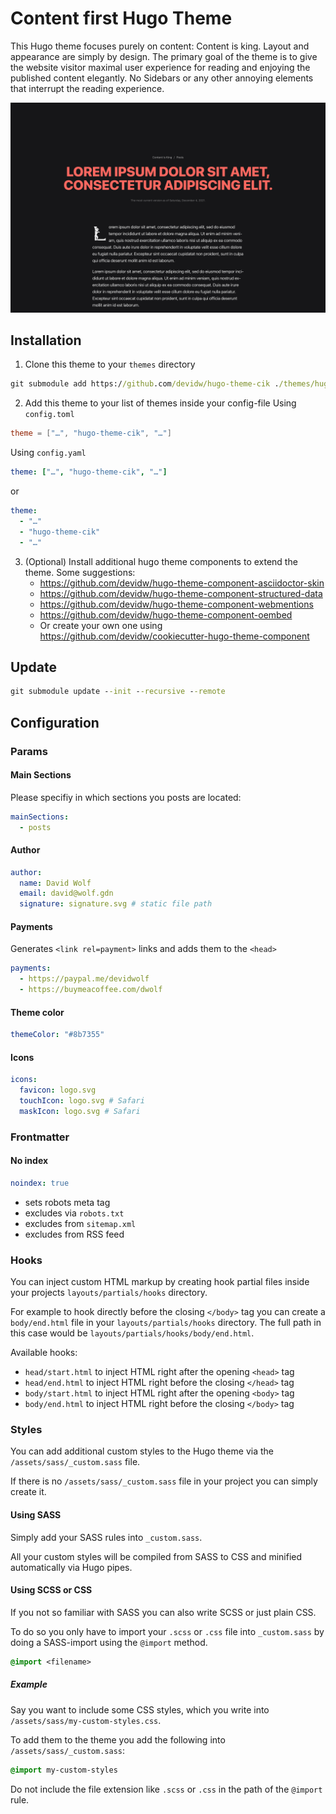 # Content first Hugo Theme

This Hugo theme focuses purely on content: Content is king. Layout and appearance are simply by design. The primary goal of the theme is to give the website visitor maximal user experience for reading and enjoying the published content elegantly. No Sidebars or any other annoying elements that interrupt the reading experience.

![Screenshot](./images/screenshot.png)

## Installation

<!--
1. Install dependencies: The theme makes use of the following theme components, please follow the instructions of the projects `README.adoc` files:
   1. [Hugo Theme Component: Asciidoctor Skin](https://github.com/devidw/hugo-theme-component-asciidoctor-skin)
-->

1. Clone this theme to your `themes` directory

```cmd
git submodule add https://github.com/devidw/hugo-theme-cik ./themes/hugo-theme-cik
```

2. Add this theme to your list of themes inside your config-file
   Using `config.toml`

```toml
theme = ["…", "hugo-theme-cik", "…"]
```

Using `config.yaml`

```yaml
theme: ["…", "hugo-theme-cik", "…"]
```

or

```yaml
theme:
  - "…"
  - "hugo-theme-cik"
  - "…"
```

3. (Optional) Install additional hugo theme components to extend the theme. Some suggestions:
   * https://github.com/devidw/hugo-theme-component-asciidoctor-skin
   * https://github.com/devidw/hugo-theme-component-structured-data
   * https://github.com/devidw/hugo-theme-component-webmentions
   * https://github.com/devidw/hugo-theme-component-oembed
   * Or create your own one using https://github.com/devidw/cookiecutter-hugo-theme-component

## Update

```cmd
git submodule update --init --recursive --remote
```

## Configuration

### Params

#### Main Sections

Please specifiy in which sections you posts are located:

```yaml
mainSections:
  - posts
```

#### Author

```yaml
author:
  name: David Wolf
  email: david@wolf.gdn
  signature: signature.svg # static file path
```

#### Payments

Generates `<link rel=payment>` links and adds them to the `<head>`

```yaml
payments:
  - https://paypal.me/devidwolf
  - https://buymeacoffee.com/dwolf
```

#### Theme color

```yaml
themeColor: "#8b7355"
```

#### Icons

```yaml
icons:
  favicon: logo.svg
  touchIcon: logo.svg # Safari
  maskIcon: logo.svg # Safari
```

### Frontmatter

#### No index

```yaml
noindex: true
```

- sets robots meta tag
- excludes via `robots.txt`
- excludes from `sitemap.xml`
- excludes from RSS feed

<!-- #### Math
```yaml
math: true
```

* Enables [KaTeX](https://katex.org) math rendering for the given page -->


### Hooks

You can inject custom HTML markup by creating hook partial files inside your projects `layouts/partials/hooks` directory.

For example to hook directly before the closing `</body>` tag you can create a `body/end.html` file in your `layouts/partials/hooks` directory. The full path in this case would be `layouts/partials/hooks/body/end.html`.

Available hooks:

* `head/start.html` to inject HTML right after the opening `<head>` tag
* `head/end.html` to inject HTML right before the closing `</head>` tag
* `body/start.html` to inject HTML right after the opening `<body>` tag
* `body/end.html` to inject HTML right before the closing `</body>` tag


### Styles

You can add additional custom styles to the Hugo theme via the `/assets/sass/_custom.sass` file.

If there is no `/assets/sass/_custom.sass` file in your project you can simply create it.

#### Using SASS

Simply add your SASS rules into `_custom.sass`.

All your custom styles will be compiled from SASS to CSS and minified automatically via Hugo pipes.

#### Using SCSS or CSS

If you not so familiar with SASS you can also write SCSS or just plain CSS.

To do so you only have to import your `.scss` or `.css` file into `_custom.sass` by doing a SASS-import using the `@import` method.

```sass
@import <filename>
```

##### Example

Say you want to include some CSS styles, which you write into `/assets/sass/my-custom-styles.css`.

To add them to the theme you add the following into `/assets/sass/_custom.sass`:

```sass
@import my-custom-styles
```

Do not include the file extension like `.scss` or `.css` in the path of the `@import` rule.
